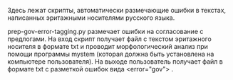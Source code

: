 Здесь лежат скрипты, автоматически размечающие ошибки в текстах, написанных эритажными носителями русского языка.

prep-gov-error-tagging.py размечает ошибки на согласование с предлогами. 
На вход скрипт получает файл с текстом эритажного носителя в формате txt и проводит морфологический анализ при помощи программы mystem (которая должна быть установлена на компьютере пользователя).
На выходе пользователь получает файл в формате txt с разметкой ошибок вида <error="gov"> </error>.
